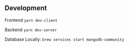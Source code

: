 ## Development

Frontend
`yarn dev-client`

Backend
`yarn dev-server` 

Database Locally:
`brew services start mongodb-community`